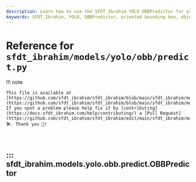 ```yaml
---
description: Learn how to use the SFDT_Ibrahim YOLO OBBPredictor for oriented bounding box predictions. Enhance your object detection models with ease.
keywords: SFDT_Ibrahim, YOLO, OBBPredictor, oriented bounding box, object detection, AI, machine learning, PyTorch
---
```


# Reference for `sfdt_ibrahim/models/yolo/obb/predict.py`

!!! note

    This file is available at [https://github.com/sfdt_ibrahim/sfdt_ibrahim/blob/main/sfdt_ibrahim/models/yolo/obb/predict.py](https://github.com/sfdt_ibrahim/sfdt_ibrahim/blob/main/sfdt_ibrahim/models/yolo/obb/predict.py). If you spot a problem please help fix it by [contributing](https://docs.sfdt_ibrahim.com/help/contributing/) a [Pull Request](https://github.com/sfdt_ibrahim/sfdt_ibrahim/edit/main/sfdt_ibrahim/models/yolo/obb/predict.py) 🛠️. Thank you 🙏!

<br>

## ::: sfdt_ibrahim.models.yolo.obb.predict.OBBPredictor

<br><br>
